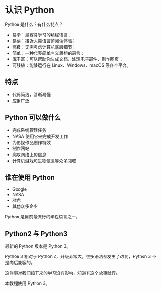 # 认识 Python

Python 是什么？有什么特点？

- 易学：最容易学习的编程语言；
- 易读：接近人类语言的阅读体验；
- 高级：无需考虑计算机底层细节；
- 简单：一种代表简单主义思想的语言；
- 库丰富：可以帮助你生成文档、处理电子邮件、制作网页；
- 可移植：能够运行在 Linux、Windows、macOS 等各个平台。

## 特点

- 代码简洁，清晰易懂
- 应用广泛

## Python 可以做什么

- 完成系统管理任务
- NASA 使用它来完成开发工作
- 为影视作品制作特效
- 制作网站
- 爬取网络上的信息
- 计算机游戏和生物信息等众多领域

## 谁在使用 Python

- Google
- NASA
- 雅虎
- 其他众多企业

Python 是目前最流行的编程语言之一。

## Python2 与 Python3

最新的 Python 版本是 Python 3。

Python 3 相对于 Python 2，升级非常大，很多语法都发生了改变，Python 3 不是向后兼容的。

这件事对我们接下来的学习没有影响，知道有这个故事就行。

本教程使用 Python 3。
